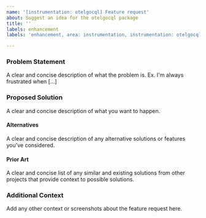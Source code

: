```yaml
---
name: '[instrumentation: otelgocql] Feature request'
about: Suggest an idea for the otelgocql package
title: ''
labels: enhancement
labels: 'enhancement, area: instrumentation, instrumentation: otelgocql'

---
```


### Problem Statement

A clear and concise description of what the problem is.
Ex. I'm always frustrated when [...]

### Proposed Solution

A clear and concise description of what you want to happen.

#### Alternatives

A clear and concise description of any alternative solutions or features you've considered.

#### Prior Art

A clear and concise list of any similar and existing solutions from other projects that provide context to possible solutions.

### Additional Context

Add any other context or screenshots about the feature request here.
